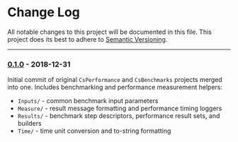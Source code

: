 # Change Log
All notable changes to this project will be documented in this file.
This project does its best to adhere to [Semantic Versioning](http://semver.org/).


--------
### [0.1.0](N/A) - 2018-12-31
Initial commit of original `CsPerformance` and `CsBenchmarks` projects merged into one. Includes benchmarking and performance measurement helpers:
* `Inputs/` - common benchmark input parameters
* `Measure/` - result message formatting and performance timing loggers
* `Results/` - benchmark step descriptors, performance result sets, and builders
* `Time/` - time unit conversion and to-string formatting
